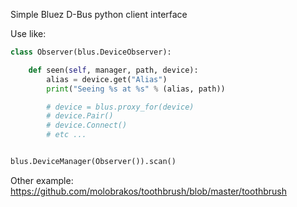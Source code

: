 Simple Bluez D-Bus python client interface

Use like:

```python
class Observer(blus.DeviceObserver):

    def seen(self, manager, path, device):
        alias = device.get("Alias")
        print("Seeing %s at %s" % (alias, path))

        # device = blus.proxy_for(device)
        # device.Pair()
        # device.Connect()
        # etc ...


blus.DeviceManager(Observer()).scan()
```

  Other example:
  https://github.com/molobrakos/toothbrush/blob/master/toothbrush
